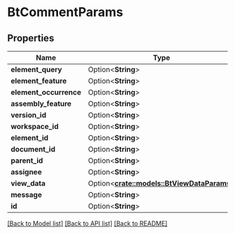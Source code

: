 # BtCommentParams

## Properties

Name | Type | Description | Notes
------------ | ------------- | ------------- | -------------
**element_query** | Option<**String**> |  | [optional]
**element_feature** | Option<**String**> |  | [optional]
**element_occurrence** | Option<**String**> |  | [optional]
**assembly_feature** | Option<**String**> |  | [optional]
**version_id** | Option<**String**> |  | [optional]
**workspace_id** | Option<**String**> |  | [optional]
**element_id** | Option<**String**> |  | [optional]
**document_id** | Option<**String**> |  | [optional]
**parent_id** | Option<**String**> |  | [optional]
**assignee** | Option<**String**> |  | [optional]
**view_data** | Option<[**crate::models::BtViewDataParams**](BTViewDataParams.md)> |  | [optional]
**message** | Option<**String**> |  | [optional]
**id** | Option<**String**> |  | [optional]

[[Back to Model list]](../README.md#documentation-for-models) [[Back to API list]](../README.md#documentation-for-api-endpoints) [[Back to README]](../README.md)



